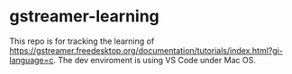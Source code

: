 # gstreamer-learning
This repo is for tracking the learning of https://gstreamer.freedesktop.org/documentation/tutorials/index.html?gi-language=c. The dev enviroment is using VS Code under Mac OS.

